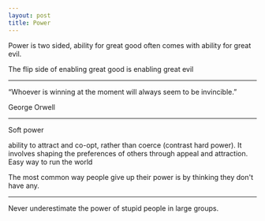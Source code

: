 ```yaml
---
layout: post
title: Power
---
```



Power is two sided, ability for great good often comes with ability for great evil. 

The flip side of enabling great good is enabling great evil

---

“Whoever is winning at the moment will always seem to be invincible.”

George Orwell

---

Soft power 

ability to attract and co-opt, rather than coerce (contrast hard power). It involves shaping the preferences of others through appeal and attraction. Easy way to run the world

The most common way people give up their power is by thinking they don't have any.

---

Never underestimate the power of stupid people in large groups.

